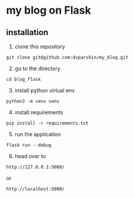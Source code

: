 # my blog on Flask
## installation

1) clone this repository
```
git clone git@github.com:dvparshin/my_blog.git
```
2) go to the directory
```
cd blog_flask
```
3) install python virtual env
```
python3 -m venv venv
```
4) install requirements
```
pip install -r requirements.txt
```
5) run the application
```
flask run --debug
```
6) head over to
```
http://127.0.0.1:5000/
```
or
```
http://localhost:5000/
```
